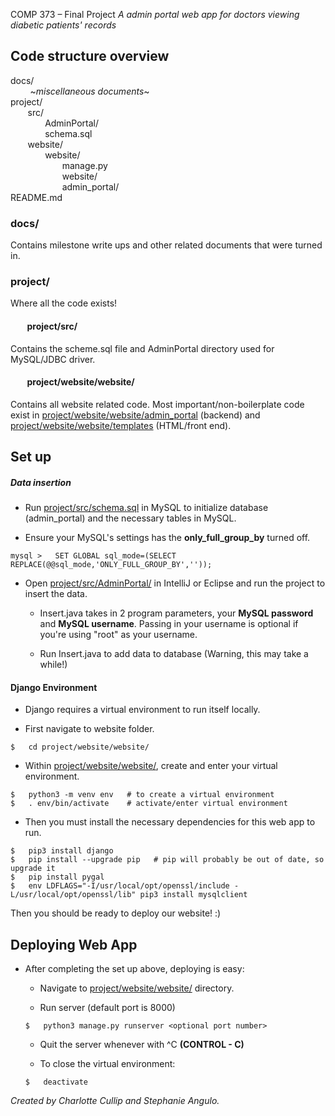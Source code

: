 ﻿COMP 373 – Final Project
*A admin portal web app for doctors viewing diabetic patients' records*

## Code structure overview
docs/ <br>
&nbsp;&nbsp;&nbsp;&nbsp;&nbsp;&nbsp;&nbsp; ~*miscellaneous documents*~<br>
project/ <br>
&nbsp;&nbsp;&nbsp;&nbsp;&nbsp;&nbsp;&nbsp;src/<br>
&nbsp;&nbsp;&nbsp;&nbsp;&nbsp;&nbsp;&nbsp;&nbsp;&nbsp;&nbsp;&nbsp;&nbsp;&nbsp;&nbsp;AdminPortal/<br>
&nbsp;&nbsp;&nbsp;&nbsp;&nbsp;&nbsp;&nbsp;&nbsp;&nbsp;&nbsp;&nbsp;&nbsp;&nbsp;&nbsp;schema.sql<br>
&nbsp;&nbsp;&nbsp;&nbsp;&nbsp;&nbsp;&nbsp;website/<br>
&nbsp;&nbsp;&nbsp;&nbsp;&nbsp;&nbsp;&nbsp;&nbsp;&nbsp;&nbsp;&nbsp;&nbsp;&nbsp;&nbsp;website/<br>
&nbsp;&nbsp;&nbsp;&nbsp;&nbsp;&nbsp;&nbsp;&nbsp;&nbsp;&nbsp;&nbsp;&nbsp;&nbsp;&nbsp;&nbsp;&nbsp;&nbsp;&nbsp;&nbsp;&nbsp;&nbsp;manage.py<br>
&nbsp;&nbsp;&nbsp;&nbsp;&nbsp;&nbsp;&nbsp;&nbsp;&nbsp;&nbsp;&nbsp;&nbsp;&nbsp;&nbsp;&nbsp;&nbsp;&nbsp;&nbsp;&nbsp;&nbsp;&nbsp;website/<br>
&nbsp;&nbsp;&nbsp;&nbsp;&nbsp;&nbsp;&nbsp;&nbsp;&nbsp;&nbsp;&nbsp;&nbsp;&nbsp;&nbsp;&nbsp;&nbsp;&nbsp;&nbsp;&nbsp;&nbsp;&nbsp;admin_portal/<br>
README.md <br>

### **docs/**
Contains milestone write ups and other related documents that were turned in.

### **project/**
Where all the code exists!

#### &nbsp;&nbsp;&nbsp;&nbsp;&nbsp;&nbsp;&nbsp; **project/src/**
Contains the scheme.sql file and AdminPortal directory used for MySQL/JDBC driver.

#### &nbsp;&nbsp;&nbsp;&nbsp;&nbsp;&nbsp;&nbsp; **project/website/website/**
Contains all website related code. Most important/non-boilerplate code exist in [project/website/website/admin_portal](project/website/website/admin_portal) (backend) and [project/website/website/templates](project/website/website/templates) (HTML/front end).

## Set up
##### Data insertion
- Run [project/src/schema.sql](project/src/schema.sql) in MySQL to initialize database (admin_portal) and the necessary tables in MySQL.

- Ensure your MySQL's settings has the **only_full_group_by** turned off.

```
mysql >   SET GLOBAL sql_mode=(SELECT REPLACE(@@sql_mode,'ONLY_FULL_GROUP_BY',''));
```

- Open [project/src/AdminPortal/](project/src/AdminPortal) in IntelliJ or Eclipse and run the project to insert the data.

  - Insert.java takes in 2 program parameters, your **MySQL password** and **MySQL username**. Passing in your username is optional if you're using "root" as your username.

  - Run Insert.java to add data to database (Warning, this may take a while!)

#### Django Environment
- Django requires a virtual environment to run itself locally.

- First navigate to website folder.

```
$   cd project/website/website/
```

- Within [project/website/website/](project/website/website), create and enter your virtual environment.

```
$   python3 -m venv env   # to create a virtual environment
$   . env/bin/activate    # activate/enter virtual environment
```

- Then you must install the necessary dependencies for this web app to run.

```
$   pip3 install django
$   pip install --upgrade pip   # pip will probably be out of date, so upgrade it
$   pip install pygal
$   env LDFLAGS="-I/usr/local/opt/openssl/include -L/usr/local/opt/openssl/lib" pip3 install mysqlclient
```

Then you should be ready to deploy our website! :)

## Deploying Web App
- After completing the set up above, deploying is easy:

  - Navigate to [project/website/website/](project/website/website) directory.

  - Run server (default port is 8000)

  ```
  $   python3 manage.py runserver <optional port number>
  ```

  - Quit the server whenever with ^C **(CONTROL - C)**

  - To close the virtual environment:

  ```
  $   deactivate
  ```

*Created by Charlotte Cullip and Stephanie Angulo.*
